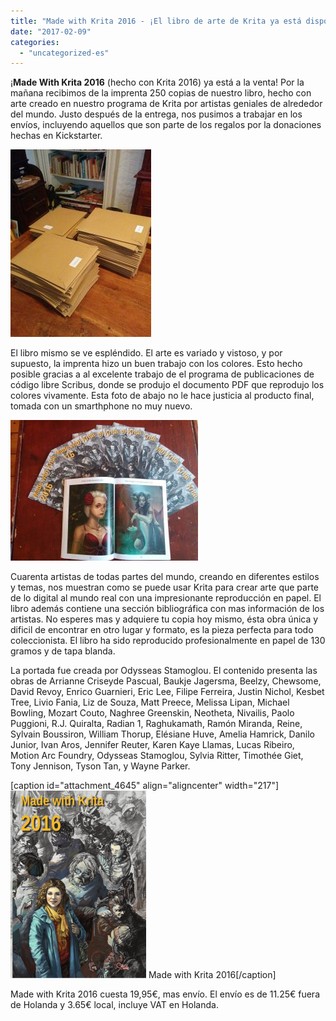 ```yaml
---
title: "Made with Krita 2016 - ¡El libro de arte de Krita ya está disponible!"
date: "2017-02-09"
categories: 
  - "uncategorized-es"
---
```


¡**Made With Krita 2016** (hecho con Krita 2016) ya está a la venta! Por la mañana recibimos de la imprenta 250 copias de nuestro libro, hecho con arte creado en nuestro programa de Krita por artistas geniales de alrededor del mundo. Justo después de la entrega, nos pusimos a trabajar en los envíos, incluyendo aquellos que son parte de los regalos por la donaciones hechas en Kickstarter.

[![](images/sending-out-225x300.jpg)](https://krita.org/wp-content/uploads/2017/02/sending-out.jpg)

El libro mismo se ve espléndido. El arte es variado y vistoso, y por supuesto, la imprenta hizo un buen trabajo con los colores. Esto hecho posible gracias a al excelente trabajo de el programa de publicaciones de código libre Scribus, donde se produjo el documento PDF que reprodujo los colores vivamente. Esta foto de abajo no le hace justicia al producto final, tomada con un smarthphone no muy nuevo.

[![](images/artbook-spread-300x225.jpg)](https://krita.org/wp-content/uploads/2017/02/artbook-spread.jpg)

Cuarenta artistas de todas partes del mundo, creando en diferentes estilos y temas, nos muestran como se puede usar Krita para crear arte que parte de lo digital al mundo real con una impresionante reproducción en papel. El libro además contiene una sección bibliográfica con mas información de los artistas. No esperes mas y adquiere tu copia hoy mismo, ésta obra única y dificil de encontrar en otro lugar y formato, es la pieza perfecta para todo coleccionista. El libro ha sido reproducido profesionalmente en papel de 130 gramos y de tapa blanda.

La portada fue creada por Odysseas Stamoglou. El contenido presenta las obras de Arrianne Criseyde Pascual, Baukje Jagersma, Beelzy, Chewsome, David Revoy, Enrico Guarnieri, Eric Lee, Filipe Ferreira, Justin Nichol, Kesbet Tree, Livio Fania, Liz de Souza, Matt Preece, Melissa Lipan, Michael Bowling, Mozart Couto, Naghree Greenskin, Neotheta, Nivailis, Paolo Puggioni, R.J. Quiralta, Radian 1, Raghukamath, Ramón Miranda, Reine, Sylvain Boussiron, William Thorup, Elésiane Huve, Amelia Hamrick, Danilo Junior, Ivan Aros, Jennifer Reuter, Karen Kaye Llamas, Lucas Ribeiro, Motion Arc Foundry, Odysseas Stamoglou, Sylvia Ritter, Timothée Giet, Tony Jennison, Tyson Tan, y Wayne Parker.

\[caption id="attachment\_4645" align="aligncenter" width="217"\][![Made with Krita 2016](images/cover_small-217x300.png)](https://krita.org/wp-content/uploads/2016/12/cover_small.png) Made with Krita 2016\[/caption\]

Made with Krita 2016 cuesta 19,95€, mas envío. El envío es de 11.25€ fuera de Holanda y 3.65€ local, incluye VAT en Holanda.
